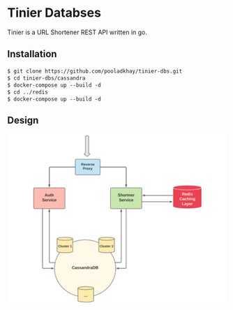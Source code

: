 
# Tinier Databses
Tinier is a URL Shortener REST API written in go.

## Installation
```
$ git clone https://github.com/pooladkhay/tinier-dbs.git
$ cd tinier-dbs/cassandra
$ docker-compose up --build -d
$ cd ../redis
$ docker-compose up --build -d
```
## Design

![Ttinier](tinier-design.png?raw=true)
